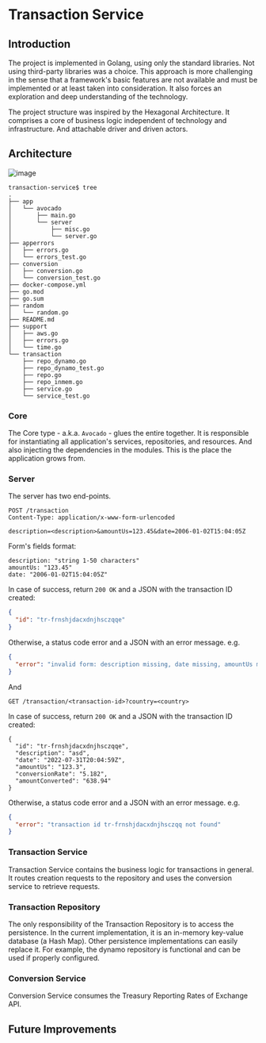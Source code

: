 # Transaction Service

## Introduction

The project is implemented in Golang, using only the standard libraries. Not using third-party libraries was a choice. This approach is more challenging in the sense that a framework's basic features are not available and must be implemented or at least taken into consideration. It also forces an exploration and deep understanding of the technology.

The project structure was inspired by the Hexagonal Architecture. It comprises a core of business logic independent of technology and infrastructure. And attachable driver and driven actors.

## Architecture

![image](https://github.com/mahtues/transaction-service/assets/14203456/a058a367-ab3f-4d10-bce8-2d55257b8503)

```
transaction-service$ tree
.
├── app
│   └── avocado
│       ├── main.go
│       └── server
│           ├── misc.go
│           └── server.go
├── apperrors
│   ├── errors.go
│   └── errors_test.go
├── conversion
│   ├── conversion.go
│   └── conversion_test.go
├── docker-compose.yml
├── go.mod
├── go.sum
├── random
│   └── random.go
├── README.md
├── support
│   ├── aws.go
│   ├── errors.go
│   └── time.go
└── transaction
    ├── repo_dynamo.go
    ├── repo_dynamo_test.go
    ├── repo.go
    ├── repo_inmem.go
    ├── service.go
    └── service_test.go

```

### Core

The Core type - a.k.a. `Avocado` - glues the entire together. It is responsible for instantiating all application's services, repositories, and resources. And also injecting the dependencies in the modules. This is the place the application grows from.

### Server

The server has two end-points.

```
POST /transaction
Content-Type: application/x-www-form-urlencoded

description=<description>&amountUs=123.45&date=2006-01-02T15:04:05Z
```

Form's fields format:

```
description: "string 1-50 characters"
amountUs: "123.45"
date: "2006-01-02T15:04:05Z"
```

In case of success, return `200 OK` and a JSON with the transaction ID created:

```json
{
  "id": "tr-frnshjdacxdnjhsczqqe"
}
```

Otherwise, a status code error and a JSON with an error message. e.g.

```json
{
  "error": "invalid form: description missing, date missing, amountUs missing"
}
```

And

```
GET /transaction/<transaction-id>?country=<country>
```

In case of success, return `200 OK` and a JSON with the transaction ID created:

```
{
  "id": "tr-frnshjdacxdnjhsczqqe",
  "description": "asd",
  "date": "2022-07-31T20:04:59Z",
  "amountUs": "123.3",
  "conversionRate": "5.182",
  "amountConverted": "638.94"
}
```

Otherwise, a status code error and a JSON with an error message. e.g.

```json
{
  "error": "transaction id tr-frnshjdacxdnjhsczqq not found"
}
```

### Transaction Service

Transaction Service contains the business logic for transactions in general. It routes creation requests to the repository and uses the conversion service to retrieve requests.

### Transaction Repository

The only responsibility of the Transaction Repository is to access the persistence. In the current implementation, it is an in-memory key-value database (a Hash Map). Other persistence implementations can easily replace it. For example, the dynamo repository is functional and can be used if properly configured.

### Conversion Service

Conversion Service consumes the Treasury Reporting Rates of Exchange API.

## Future Improvements
